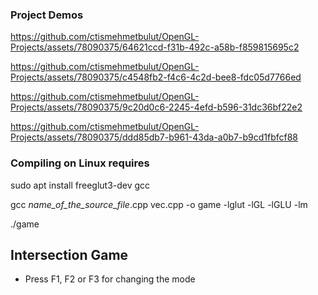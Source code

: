 ### Project Demos

https://github.com/ctismehmetbulut/OpenGL-Projects/assets/78090375/64621ccd-f31b-492c-a58b-f859815695c2

https://github.com/ctismehmetbulut/OpenGL-Projects/assets/78090375/c4548fb2-f4c6-4c2d-bee8-fdc05d7766ed

https://github.com/ctismehmetbulut/OpenGL-Projects/assets/78090375/9c20d0c6-2245-4efd-b596-31dc36bf22e2

https://github.com/ctismehmetbulut/OpenGL-Projects/assets/78090375/ddd85db7-b961-43da-a0b7-b9cd1fbfcf88

### Compiling on Linux requires

sudo apt install freeglut3-dev gcc 

gcc *name_of_the_source_file*.cpp vec.cpp -o game -lglut -lGL -lGLU -lm

./game

## Intersection Game

- Press F1, F2 or F3 for changing the mode
